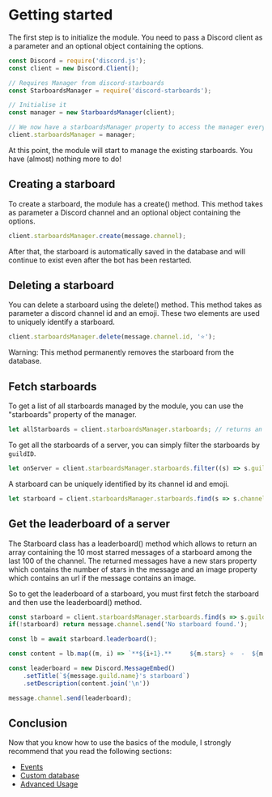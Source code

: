 # Getting started

The first step is to initialize the module.
You need to pass a Discord client as a parameter and an optional object containing the options.

```js
const Discord = require('discord.js');
const client = new Discord.Client();

// Requires Manager from discord-starboards
const StarboardsManager = require('discord-starboards');

// Initialise it
const manager = new StarboardsManager(client);

// We now have a starboardsManager property to access the manager everywhere!
client.starboardsManager = manager;
```

At this point, the module will start to manage the existing starboards. You have (almost) nothing more to do!

## Creating a starboard

To create a starboard, the module has a create() method. This method takes as parameter a Discord channel and an optional object containing the options.

```js
client.starboardsManager.create(message.channel);
```

After that, the starboard is automatically saved in the database and will continue to exist even after the bot has been restarted.

## Deleting a starboard

You can delete a starboard using the delete() method. This method takes as parameter a discord channel id and an emoji. These two elements are used to uniquely identify a starboard.

```js
client.starboardsManager.delete(message.channel.id, '⭐');
```

Warning: This method permanently removes the starboard from the database.

## Fetch starboards

To get a list of all starboards managed by the module, you can use the "starboards" property of the manager.
```js
let allStarboards = client.starboardsManager.starboards; // returns an array of starboards
```

To get all the starboards of a server, you can simply filter the starboards by `guildID`.
```js
let onServer = client.starboardsManager.starboards.filter((s) => s.guildID === message.guild.id);
```

A starboard can be uniquely identified by its channel id and emoji.
```js
let starboard = client.starboardsManager.starboards.find(s => s.channelID === message.channel.id && s.options.emoji === '⭐');
```

## Get the leaderboard of a server

The Starboard class has a leaderboard() method which allows to return an array containing the 10 most starred messages of a starboard among the last 100 of the channel. The returned messages have a new stars property which contains the number of stars in the message and an image property which contains an url if the message contains an image.

So to get the leaderboard of a starboard, you must first fetch the starboard and then use the leaderboard() method.

```js
const starboard = client.starboardsManager.starboards.find(s => s.guildID === message.guild.id && s.options.emoji === '⭐')
if(!starboard) return message.channel.send('No starboard found.');

const lb = await starboard.leaderboard();

const content = lb.map((m, i) => `**${i+1}.**     ${m.stars} ⭐  -  ${m.embeds[0].description || `[Image](${m.embeds[0].image.url})`}`);

const leaderboard = new Discord.MessageEmbed()
    .setTitle(`${message.guild.name}'s starboard`)
    .setDescription(content.join('\n'))

message.channel.send(leaderboard);
```

## Conclusion

Now that you know how to use the basics of the module, I strongly recommend that you read the following sections:
- [Events](events.md)
- [Custom database](customDatabase.md)
- [Advanced Usage](advanced.md)